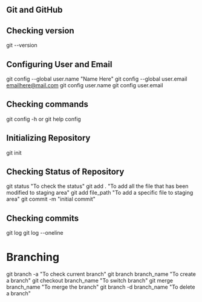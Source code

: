 ## Git and GitHub

## Checking version
git --version

## Configuring User and Email 
git config --global user.name "Name Here"
git config --global user.email emailhere@mail.com
git config user.name
git config user.email

## Checking commands
git config -h or git help config


## Initializing Repository
git init

## Checking Status of Repository
git status                          "To check the status"
git add .                           "To add all the file that has been modified to staging area"
git add file_path                   "To add a specific file to staging area"
git commit -m "initial commit"

## Checking commits
git log
git log --oneline

# Branching

git branch -a                    "To check current branch"
git branch branch_name           "To create a branch"
git checkout branch_name         "To switch branch"
git merge branch_name            "To merge the branch"
git branch -d branch_name        "To delete a branch"